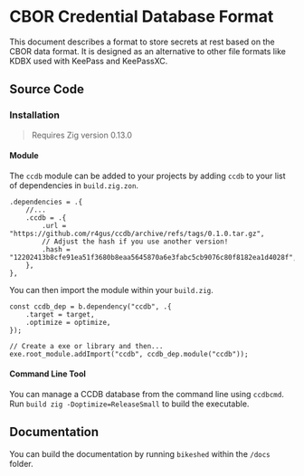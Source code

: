 # CBOR Credential Database Format

This document describes a format to store secrets at rest based on the CBOR data format. It is designed as an alternative to other file formats like KDBX used with KeePass and KeePassXC.

## Source Code

### Installation

> Requires Zig version 0.13.0

#### Module

The `ccdb` module can be added to your projects by adding `ccdb` to your list of dependencies in `build.zig.zon`.

```zig
.dependencies = .{
    //...
    .ccdb = .{
        .url = "https://github.com/r4gus/ccdb/archive/refs/tags/0.1.0.tar.gz",
        // Adjust the hash if you use another version!
        .hash = "12202413b8cfe91ea51f3680b8eaa5645870a6e3fabc5cb9076c80f8182ea1d4028f",
    },
},
```

You can then import the module within your `build.zig`.

```zig
const ccdb_dep = b.dependency("ccdb", .{
    .target = target,
    .optimize = optimize,
});

// Create a exe or library and then...
exe.root_module.addImport("ccdb", ccdb_dep.module("ccdb"));
```

#### Command Line Tool

You can manage a CCDB database from the command line using `ccdbcmd`. Run `build zig -Doptimize=ReleaseSmall`
to build the executable.

## Documentation

You can build the documentation by running `bikeshed` within the `/docs` folder.
